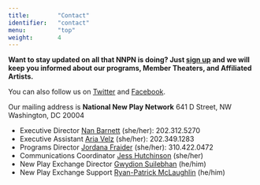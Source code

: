 ```yaml
---
title:        "Contact"
identifier:   "contact"
menu:         "top"
weight:       4
---
```


**Want to stay updated on all that NNPN is doing? Just [sign up](//eepurl.com/dDpGvT) and we will keep you informed about our programs,  Member Theaters, and Affiliated Artists.**

You can also follow us on [Twitter](//twitter.com/#!/NewPlayNetwork) and [Facebook](//www.facebook.com/pages/national-new-play-network/105667195944).

Our mailing address is
**National New Play Network**
641 D Street, NW
Washington, DC 20004

- Executive Director [Nan Barnett](mailto:nan@nnpn.org) (she/her): 202.312.5270
- Executive Assistant [Aria Velz](mailto:aria@nnpn.org) (she/her):  202.349.1283
- Programs Director [Jordana Fraider](mailto:jordana@nnpn.org) (she/her): 310.422.0472
- Communications Coordinator [Jess Hutchinson](mailto:jess@nnpn.org) (she/her)
- New Play Exchange Director [Gwydion Suilebhan](mailto:gwydion@nnpn.org) (he/him)
- New Play Exchange Support [Ryan-Patrick McLaughlin](mailto:support@nnpn.org) (he/him)
